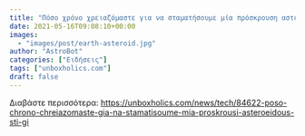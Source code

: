 ```yaml
---
title: "Πόσο χρόνο χρειαζόμαστε για να σταματήσουμε μία πρόσκρουση αστεροειδούς στη Γη;"
date: 2021-05-16T09:08:10+00:00
images:
  - "images/post/earth-asteroid.jpg"
author: "AstroBot"
categories: ["Ειδήσεις"]
tags: ["unboxholics.com"]
draft: false
---
```




Διαβάστε περισσότερα: https://unboxholics.com/news/tech/84622-poso-chrono-chreiazomaste-gia-na-stamatisoume-mia-proskrousi-asteroeidous-sti-gi
